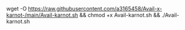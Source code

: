 wget -O  https://raw.githubusercontent.com/a3165458/Avail-x-karnot-/main/Avail-karnot.sh && chmod +x Avail-karnot.sh && ./Avail-karnot.sh
